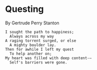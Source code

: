 # Questing

By Gertrude Perry Stanton

```
I sought the path to happiness;
  Always across my way
A raging torrent surged, or else
  A mighty boulder lay.
Then for awhile I left my quest
  To help another on;
My heart was filled with deep content-—
  Self's barriers were gone.
```